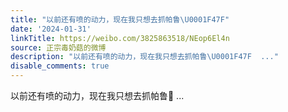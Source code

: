 ```yaml
---
title: "以前还有喷的动力，现在我只想去抓帕鲁\U0001F47F"
date: '2024-01-31'
linkTitle: https://weibo.com/3825863518/NEop6El4n
source: 正宗毒奶菇的微博
description: "以前还有喷的动力，现在我只想去抓帕鲁\U0001F47F  ..."
disable_comments: true
---
```

以前还有喷的动力，现在我只想去抓帕鲁👿  ...
